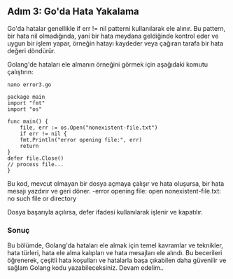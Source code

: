 
## Adım 3: Go'da Hata Yakalama

Go'da hatalar genellikle if err != nil patterni kullanılarak ele alınır. Bu pattern, bir hata nil olmadığında, yani bir hata meydana geldiğinde kontrol eder ve uygun bir işlem yapar, örneğin hatayı kaydeder veya çağıran tarafa bir hata değeri döndürür.

Golang'de hataları ele almanın örneğini görmek için aşağıdaki komutu çalıştırın:

```nano error3.go```

```
package main
import "fmt"
import "os"

func main() {
	file, err := os.Open("nonexistent-file.txt")
	if err != nil {
    fmt.Println("error opening file:", err)
    return
}
defer file.Close()
// process file...
}
```
Bu kod, mevcut olmayan bir dosya açmaya çalışır ve hata oluşursa, bir hata mesajı yazdırır ve geri döner.
-error opening file: open nonexistent-file.txt: no such file or directory

Dosya başarıyla açılırsa, defer ifadesi kullanılarak işlenir ve kapatılır.

### Sonuç

Bu bölümde, Golang'da hataları ele almak için temel kavramlar ve teknikler, hata türleri, hata ele alma kalıpları ve hata mesajları ele alındı. Bu becerileri öğrenerek, çeşitli hata koşulları ve hatalarla başa çıkabilen daha güvenilir ve sağlam Golang kodu yazabileceksiniz. Devam edelim..